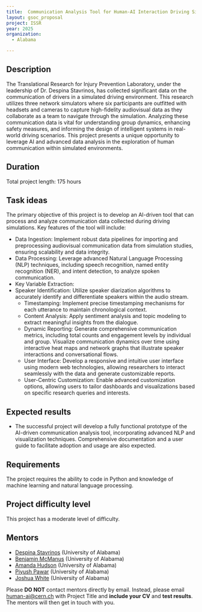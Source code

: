 ```yaml
---
title:  Communication Analysis Tool for Human-AI Interaction Driving Simulator Experiments
layout: gsoc_proposal
project: ISSR
year: 2025
organization:
  - Alabama

---
```


## Description

The Translational Research for Injury Prevention Laboratory, under the leadership of Dr. Despina Stavrinos, has collected significant data on the communication of drivers in a simulated driving environment. This research utilizes three network simulators where six participants are outfitted with headsets and cameras to capture high-fidelity audiovisual data as they collaborate as a team to navigate through the simulation. Analyzing these communication data is vital for understanding group dynamics, enhancing safety measures, and informing the design of intelligent systems in real-world driving scenarios. This project presents a unique opportunity to leverage AI and advanced data analysis in the exploration of human communication within simulated environments. 

## Duration

Total project length: 175 hours

## Task ideas
The primary objective of this project is to develop an AI-driven tool that can process and analyze communication data collected during driving simulations. Key features of the tool will include:
 * Data Ingestion: Implement robust data pipelines for importing and preprocessing audiovisual communication data from simulation studies, ensuring scalability and data integrity.
 * Data Processing: Leverage advanced Natural Language Processing (NLP) techniques, including speech recognition, named entity recognition (NER), and intent detection, to analyze spoken communication.
 * Key Variable Extraction:
 * Speaker Identification: Utilize speaker diarization algorithms to accurately identify and differentiate speakers within the audio stream.
    * Timestamping: Implement precise timestamping mechanisms for each utterance to maintain chronological context.
    * Content Analysis: Apply sentiment analysis and topic modeling to extract meaningful insights from the dialogue.
    * Dynamic Reporting: Generate comprehensive communication metrics, including total counts and engagement levels by individual and group. Visualize communication dynamics over time using interactive heat maps and network graphs that illustrate speaker interactions and conversational flows.
    * User Interface: Develop a responsive and intuitive user interface using modern web technologies, allowing researchers to interact seamlessly with the data and generate customizable reports.
    * User-Centric Customization: Enable advanced customization options, allowing users to tailor dashboards and visualizations based on specific research queries and interests.

    
## Expected results
 * The successful project will develop a fully functional prototype of the AI-driven communication analysis tool, incorporating advanced NLP and visualization techniques. Comprehensive documentation and a user guide to facilitate adoption and usage are also expected.

## Requirements
The project requires the ability to code in Python and knowledge of machine learning and natural language processing.

## Project difficulty level
This project has a moderate level of difficulty.

<!-- ## Test
Please use this [link](https://docs.google.com/document/d/17AETsJPb5nHzsnnjTbZMvu_YbgIUwG5dxQ38ILiuEa4/edit?usp=sharing) to access the test for this project. -->

## Mentors
  * [Despina Stavrinos](mailto:human-ai@cern.ch) (University of Alabama)
  * [Benjamin McManus](mailto:human-ai@cern.ch) (University of Alabama)
  * [Amanda Hudson](mailto:human-ai@cern.ch) (University of Alabama)
  * [Piyush Pawar](mailto:human-ai@cern.ch) (University of Alabama)
  * [Joshua White](mailto:human-ai@cern.ch) (University of Alabama)


Please **DO NOT** contact mentors directly by email. Instead, please email [human-ai@cern.ch](mailto:human-ai@cern.ch) with Project Title and **include your CV** and **test results**. The mentors will then get in touch with you.


